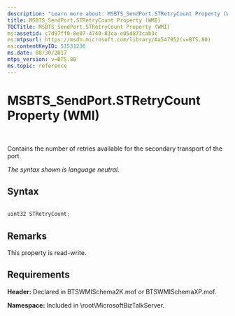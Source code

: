```yaml
---
description: "Learn more about: MSBTS_SendPort.STRetryCount Property (WMI)"
title: MSBTS_SendPort.STRetryCount Property (WMI)
TOCTitle: MSBTS_SendPort.STRetryCount Property (WMI)
ms:assetid: c7d97ff0-8e07-4740-83ca-e05d873cab3c
ms:mtpsurl: https://msdn.microsoft.com/library/Aa547952(v=BTS.80)
ms:contentKeyID: 51531236
ms.date: 08/30/2017
mtps_version: v=BTS.80
ms.topic: reference
---
```


# MSBTS\_SendPort.STRetryCount Property (WMI)

 

Contains the number of retries available for the secondary transport of the port.

*The syntax shown is language neutral.*

## Syntax

```C#
  
uint32 STRetryCount;  
```

## Remarks

This property is read-write.

## Requirements

**Header:** Declared in BTSWMISchema2K.mof or BTSWMISchemaXP.mof.

**Namespace:** Included in \\root\\MicrosoftBizTalkServer.

